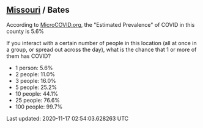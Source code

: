 
## [Missouri](/united-states/missouri) / Bates

According to [MicroCOVID.org](http://microcovid.org),
the "Estimated Prevalence" of COVID in this county is 5.6%

If you interact with a certain number of people in this location
(all at once in a group, or spread out across the day), what is the chance that
1 or more of them has COVID?

- 1 person: 5.6%
- 2 people: 11.0%
- 3 people: 16.0%
- 5 people: 25.2%
- 10 people: 44.1%
- 25 people: 76.6%
- 100 people: 99.7%

Last updated: 2020-11-17 02:54:03.628263 UTC
